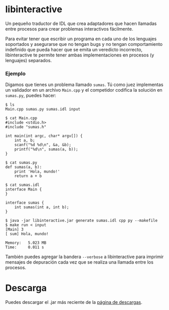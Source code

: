 # libinteractive

Un pequeño traductor de IDL que crea adaptadores que hacen llamadas entre
procesos para crear problemas interactivos fácilmente.

Para evitar tener que escribir un programa en cada uno de los lenguajes
soportados y asegurarse que no tengan bugs y no tengan comportamiento
indefinido que pueda hacer que se emita un veredicto incorrecto, libinteractive
te permite tener ambas implementaciones en procesos (y lenguajes) separados.

### Ejemplo

Digamos que tienes un problema llamado `sumas`. Tú como juez implementas un
validador en un archivo `Main.cpp` y el competidor codifica la solución en
`sumas.py`, puedes hacer:

``` console
$ ls
Main.cpp sumas.py sumas.idl input

$ cat Main.cpp
#include <stdio.h>
#include "sumas.h"

int main(int argc, char* argv[]) {
    int a, b;
    scanf("%d %d\n", &a, &b);
    printf("%d\n", sumas(a, b));
}

$ cat sumas.py
def sumas(a, b):
    print 'Hola, mundo!'
    return a + b
    
$ cat sumas.idl
interface Main {
}

interface sumas {
    int sumas(int a, int b);
}

$ java -jar libinteractive.jar generate sumas.idl cpp py --makefile
$ make run < input
[Main] 3
[ sum] Hola, mundo!

Memory:   5.023 MB
Time:     0.011 s
```

También puedes agregar la bandera `--verbose` a libinteractive para imprimir
mensajes de depuración cada vez que se realiza una llamada entre los procesos.

# Descarga

Puedes descargar el .jar más reciente de la [página de descargas](https://github.com/omegaup/libinteractive/releases).
